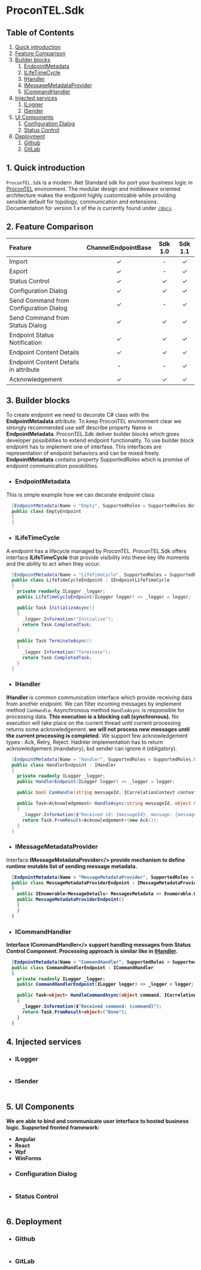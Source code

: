 # ProconTEL.Sdk


## Table of Contents

1. [Quick introduction](#id-quick-introduction)
2. [Feature Comparison](#id-feature-comparison)
3. [Builder blocks](#id-builder-blocks)
    1. [EndpointMetadata](#id-builder-blocks-endpoint-metadata)
	2. [ILifeTimeCycle](#id-builder-blocks-ilife-time-cycle)
    3. [IHandler](#id-builder-blocks-ihandler)
	4. [IMessageMetadataProvider](#id-builder-blocks-imessage-metadata-provider)
	5. [ICommandHandler](#id-builder-blocks-icommand-handler)
4. [Injected services](#id-injected-services)
    1. [ILogger](#id-injected-services-ilogger)
    2. [ISender](#id-injected-services-isender)
5. [UI Components](#id-ui-components)
    1. [Configuration Dialog](#id-ui-components-configuration-dialog)
    2. [Status Control](#id-ui-components-status-control)
6. [Deployment](#id-deployment)
    1. [Github](#id-deployment-github)
    2. [GitLab](#id-deployment-gitlab)

<div id='id-quick-introduction'/>

## 1. Quick introduction

`ProconTEL.Sdk` is a modern .Net Standard sdk for port your business logic in [ProconTEL](http://procontel.com/) environment. The modular design and middleware oriented architecture makes the endpoint highly customizable while providing sensible default for topology, communication and extensions. Documentation for version 1.x of the is currently found under [`/docs`](https://macrix.eu/).

<div id='id-feature-comparison'/>

## 2. Feature Comparison

| Feature         | ChannelEndpointBase          | Sdk 1.0  | Sdk 1.1 |
| :-------------  |:-------------:|:---:|:------:|
| Import          | ✓             |-    | ✓  |
| Export          | ✓             |-     |   ✓    |
| Status Control     | ✓             |  ✓  |   ✓    |
| Configuration Dialog    | ✓             |   ✓  |   ✓    |
| Send Command from Configuration Dialog   | ✓             |   -  |   ✓    |
| Send Command from Status Dialog   | ✓             |   ✓  |   ✓    |
| Endpoint Status Notification   | ✓             |   ✓  |   ✓    |
| Endpoint Content Details   | ✓             |   ✓  |   ✓    |
| Endpoint Content Details in attribute   | -             |   -  |   ✓    |
| Acknowledgement   | ✓             |   ✓  |   ✓    |
<div id='id-builder-blocks'/>

## 3. Builder blocks

To create endpoint we need to decorate C# class with the <b>EndpointMetadata</b> attribute. To keep ProconTEL  environment clear we strongly recommended 
use self describe property Name in <b>EndpointMetadata</b>. ProconTEL.Sdk deliver builder blocks which gives developer possibilities to extend endpoint functionality. To use builder block endpoint has to implement one of interfase. This interfaces are representation of endpoint behaviors and can be mixed freely.
<b>EndpointMetadata</b> contains property SupportedRoles which is promise of endpoint communication posobilities.

<div id='id-builder-blocks-endpoint-metadata'/>

* ### EndpointMetadata 
This is simple example how we can decorate endpoint class
```csharp
  [EndpointMetadata(Name = "Empty", SupportedRoles = SupportedRoles.Both)]
  public class EmptyEndpoint
  {
  }
```

<div id='id-builder-blocks-ilife-time-cycle'/>

* ### ILifeTimeCycle
A endpoint has a lifecycle managed by ProconTEL. ProconTEL.Sdk offers interface <b>ILifeTimeCycle</b> that provide visibility into these key life moments and the ability to act when they occur.
```csharp
  [EndpointMetadata(Name = "LifeTimeCycle", SupportedRoles = SupportedRoles.Both)]
  public class LifeTimeCycleEndpoint : IEndpointLifeTimeCycle
  {
    private readonly ILogger _logger;
    public LifeTimeCycleEndpoint(ILogger logger) => _logger = logger;

    public Task InitializeAsync()
    {
      _logger.Information("Initialize");
      return Task.CompletedTask;
    }

    public Task TerminateAsync()
    {
      _logger.Information("Terminate");
      return Task.CompletedTask;
    }
  }

```

<div id='id-builder-blocks-ihandler'/>

* ### IHandler
<b>IHandler</b> is common communication interface which provide receiving data from another endpoint. We can filter incoming messages by implement method `CanHandle`. 
Asynchronous method `HandleAsync` is responsible for processing data. <b>This execution is a blocking call (synchronous).</b> No execution will take place on the current thread until current processing returns some acknowledgement. <b>we will not process new messages until the current processing is completed.</b>
We support few acknowledgement types : Ack, Retry, Reject. Hadnler implementation has to return acknowledgement (mandatory), but sender can ignore it (obligatory).
```csharp
  [EndpointMetadata(Name = "Handler", SupportedRoles = SupportedRoles.Subscriber)]
  public class HandlerEndpoint : IHandler
  {
    private readonly ILogger _logger;
    public HandlerEndpoint(ILogger logger) => _logger = logger;

    public bool CanHandle(string messageId, ICorrelationContext context = null) => true;

    public Task<Acknowledgement> HandleAsync(string messageId, object message, ICorrelationContext context)
    {
      _logger.Information($"Received id: {messageId}, message: {message}");
      return Task.FromResult<Acknowledgement>(new Ack());
    }
  }
```

<div id='id-builder-blocks-imessage-metadata-provider'/>

* ### IMessageMetadataProvider
Interface <b>IMessageMetadataProvider</> provide mechanism to define runtime mutable list of sending message metadata.
```csharp
  [EndpointMetadata(Name = "MessageMetadataProvider", SupportedRoles = SupportedRoles.Provider)]
  public class MessageMetadataProviderEndpoint : IMessageMetadataProvider
  {
    public IEnumerable<MessageDetails> MessagesMetadata => Enumerable.Empty<MessageDetails>();
    public MessageMetadataProviderEndpoint() 
    {
    }
  }
```

<div id='id-builder-blocks-icommand-handler'/>

* ### ICommandHandler
Interface <b>ICommandHandler</> support handling messages from Status Control Component. Processing approach is similar like in [IHandler](#id-builder-blocks-ihandler).
```csharp
  [EndpointMetadata(Name = "CommandHandler", SupportedRoles = SupportedRoles.None)]
  public class CommandHandlerEndpoint : ICommandHandler
  {
    private readonly ILogger _logger;
    public CommandHandlerEndpoint(ILogger logger) => _logger = logger;

    public Task<object> HandleCommandAsync(object command, ICorrelationContext context = null)
    {
      _logger.Information($"Received command: {command}");
      return Task.FromResult<object>("Done");
    }
  }
```

<div id='id-injected-services'/>

## 4. Injected services

<div id='id-injected-services-ilogger'/>

* ### ILogger
```csharp

```

<div id='id-injected-services-isender'/>

* ### ISender
```csharp

```

<div id='id-ui-components'/>

## 5. UI Components

We are able to bind and communicate user interface to hosted business logic. Supported fronted framework:
 - Angular
 - React
 - Wpf
 - WinForms
 
<div id='id-ui-components-configuration-dialog'/>
 
* ### Configuration Dialog
```csharp

```

<div id='id-ui-components-status-control'/>

* ### Status Control
```csharp

```

<div id='id-deployment'/>

## 6. Deployment

<div id='id-deployment-github'/>

* ### Github
```csharp

```

<div id='id-deployment-gitlab'/>

* ### GitLab
```csharp

```
